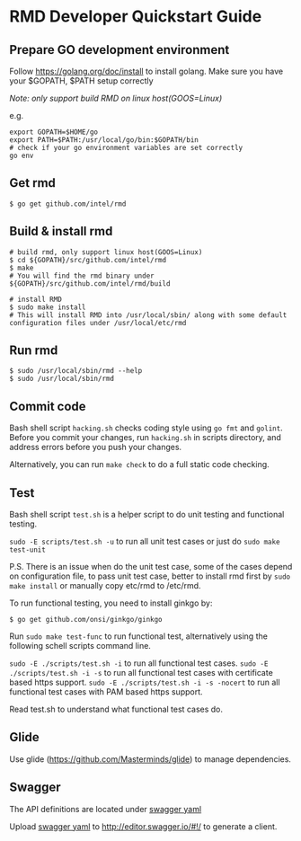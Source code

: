 # RMD Developer Quickstart Guide

## Prepare GO development environment

Follow https://golang.org/doc/install to install golang.
Make sure you have your $GOPATH, $PATH setup correctly

*Note: only support build RMD on linux host(GOOS=Linux)*

e.g.
```
export GOPATH=$HOME/go
export PATH=$PATH:/usr/local/go/bin:$GOPATH/bin
# check if your go environment variables are set correctly
go env
```

## Get rmd

```
$ go get github.com/intel/rmd
```

## Build & install rmd

```
# build rmd, only support linux host(GOOS=Linux)
$ cd ${GOPATH}/src/github.com/intel/rmd
$ make
# You will find the rmd binary under ${GOPATH}/src/github.com/intel/rmd/build

# install RMD
$ sudo make install
# This will install RMD into /usr/local/sbin/ along with some default
configuration files under /usr/local/etc/rmd
```

## Run rmd

```
$ sudo /usr/local/sbin/rmd --help
$ sudo /usr/local/sbin/rmd
```

## Commit code

Bash shell script `hacking.sh` checks coding style using `go fmt` and `golint`.
Before you commit your changes, run `hacking.sh` in scripts directory,
and address errors before you push your changes.

Alternatively, you can run `make check` to do a full static code checking.

## Test

Bash shell script `test.sh` is a helper script to do unit testing and
functional testing.

`sudo -E scripts/test.sh -u` to run all unit test cases or just do
`sudo make test-unit`

P.S. There is an issue when do the unit test case, some of the cases depend
on configuration file, to pass unit test case, better to install rmd first
by `sudo make install` or manually copy etc/rmd to /etc/rmd.

To run functional testing, you need to install ginkgo by:

```
$ go get github.com/onsi/ginkgo/ginkgo
```

Run `sudo make test-func` to run functional test, alternatively using the
following schell scripts command line.

`sudo -E ./scripts/test.sh -i` to run all functional test cases.
`sudo -E ./scripts/test.sh -i -s` to run all functional test cases with certificate
based https support.
`sudo -E ./scripts/test.sh -i -s -nocert` to run all functional test cases with PAM
based https support.

Read test.sh to understand what functional test cases do.

## Glide

Use glide (https://github.com/Masterminds/glide) to manage dependencies.

## Swagger

The API definitions are located under [swagger yaml](api/v1/swagger.yaml)

Upload [swagger yaml](api/v1/swagger.yaml) to http://editor.swagger.io/#!/ to generate
a client.
